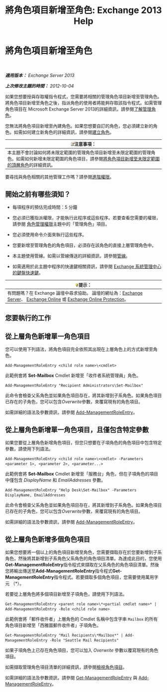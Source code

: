 ﻿---
title: '將角色項目新增至角色: Exchange 2013 Help'
TOCTitle: 將角色項目新增至角色
ms:assetid: 30cd37bc-b3e8-4f39-a8ba-a4c20b1b27b7
ms:mtpsurl: https://technet.microsoft.com/zh-tw/library/Dd335180(v=EXCHG.150)
ms:contentKeyID: 50472797
ms.date: 05/21/2018
mtps_version: v=EXCHG.150
ms.translationtype: MT
---

# 將角色項目新增至角色

 

_**適用版本：** Exchange Server 2013_

_**上次修改主題的時間：** 2012-10-04_

如果您想要授與存取權指令程式，您需要將相關的管理角色項目新增至管理角色。將角色項目新增至角色之後，指派角色的使用者將能夠存取該指令程式。如需管理角色項目在 Microsoft Exchange Server 2013的詳細資訊，請參閱[了解管理角色](understanding-management-roles-exchange-2013-help.md)。

您無法將角色項目新增至內建角色。如果您想要自訂的角色，您必須建立新的角色。如需如何建立新角色的詳細資訊，請參閱[建立角色](create-a-role-exchange-2013-help.md)。

<table>
<thead>
<tr class="header">
<th><img src="images/Bb124558.note(EXCHG.150).gif" title="注意事項" alt="注意事項" />注意事項：</th>
</tr>
</thead>
<tbody>
<tr class="odd">
<td>本主題不會討論如何將未限定範圍的管理角色項目新增至未限定範圍的管理角色。如需如何新增未限定範圍的角色項目，請參閱<a href="add-a-role-entry-to-an-unscoped-top-level-role-exchange-2013-help.md">將角色項目新增至未限定範圍的頂層角色</a>的詳細資訊。</td>
</tr>
</tbody>
</table>


要尋找與角色相關的其他管理工作嗎？請參閱[進階權限](advanced-permissions-exchange-2013-help.md)。

## 開始之前有哪些須知？

  - 每項程序的預估完成時間：5 分鐘

  - 您必須已獲指派權限，才能執行此程序或這些程序。若要查看您需要的權限，請參閱 [角色管理權限](role-management-permissions-exchange-2013-help.md)主題中的「管理角色」項目。

  - 您必須使用命令介面來執行這些程序。

  - 您要新增至管理角色的角色項目，必須存在該角色的直接上層管理角色中。

  - 本主題使用管線。如需以管線傳送的詳細資訊，請參閱[管線](https://technet.microsoft.com/zh-tw/library/aa998260\(v=exchg.150\))。

  - 如需適用於此主題中程序的快速鍵相關資訊，請參閱 [Exchange 系統管理中心的鍵盤快速鍵](keyboard-shortcuts-in-the-exchange-admin-center-exchange-online-protection-help.md)。

<table>
<thead>
<tr class="header">
<th><img src="images/Bb124558.tip(EXCHG.150).gif" title="提示" alt="提示" />提示：</th>
</tr>
</thead>
<tbody>
<tr class="odd">
<td>有問題嗎？在 Exchange 論壇中尋求協助。 論壇的網址為：<a href="https://go.microsoft.com/fwlink/p/?linkid=60612">Exchange Server</a>、 <a href="https://go.microsoft.com/fwlink/p/?linkid=267542">Exchange Online</a> 或 <a href="https://go.microsoft.com/fwlink/p/?linkid=285351">Exchange Online Protection</a>。</td>
</tr>
</tbody>
</table>


## 您要執行的工作

## 從上層角色新增單一角色項目

您可以使用下列語法，將角色項目完全依照其出現在上層角色上的方式新增至角色。

    Add-ManagementRoleEntry <child role name>\<cmdlet>

此範例會將 **Set-Mailbox** Cmdlet 新增至「收件者系統管理員」角色。

    Add-ManagementRoleEntry "Recipient Administrators\Set-Mailbox"

此命令會檢查父系角色並如果角色項目存在，將其新增到子系角色。如果角色項目已存在的子角色，您可以包含*Overwrite*參數，來覆寫現有的角色項目。

如需詳細的語法及參數資訊，請參閱 [Add-ManagementRoleEntry](https://technet.microsoft.com/zh-tw/library/dd351236\(v=exchg.150\))。

## 從上層角色新增單一角色項目，且僅包含特定參數

如果您要從上層角色新增角色項目，但您只想要在子項角色的角色項目中包含特定參數，請使用下列語法。

    Add-ManagementRoleEntry <child role name>\<cmdlet> -Parameters <parameter 1>, <parameter 2>, <parameter...>

此範例會將 **Set-Mailbox** Cmdlet 新增至「服務台」角色，但在子項角色的項目中僅包含 *DisplayName* 和 *EmailAddresses* 參數。

    Add-ManagementRoleEntry "Help Desk\Set-Mailbox" -Parameters DisplayName, EmailAddresses

此命令會檢查父系角色並如果角色項目存在，將其新增到子系角色。如果角色項目已存在的子角色，您可以包含*Overwrite*參數，來覆寫現有的角色項目。

如需詳細的語法及參數資訊，請參閱 [Add-ManagementRoleEntry](https://technet.microsoft.com/zh-tw/library/dd351236\(v=exchg.150\))。

## 從上層角色新增多個角色項目

如果您想要將一個以上的角色項目新增至角色，您需要擷取存在於您要新增到子系角色，然後將其新增到子系角色父系角色的角色項目清單。為達成此目的，您使用**Get-ManagementRoleEntry**指令程式來擷取在父系角色的角色項目清單。然後您將輸出傳送至**Add-ManagementRoleEntry**指令程式**Get-ManagementRoleEntry**指令程式。若要擷取多個角色項目，您需要使用萬用字元 （\*）。

若要從上層角色將多個項目新增至子項角色，請使用下列語法。

    Get-ManagementRoleEntry <parent role name>\*<partial cmdlet name>* | Add-ManagementRoleEntry -Role <child role name>

此範例會將「郵件收件者」上層角色的 Cmdlet 名稱中包含字串 `Mailbox` 的所有角色項目新增至「西雅圖郵件收件者」子項角色。

    Get-ManagementRoleEntry "Mail Recipients\*Mailbox*" | Add-ManagementRoleEntry -Role "Seattle Mail Recipients"

如果子項角色上已存在角色項目，您可以加入 *Overwrite* 參數以覆寫現有的角色項目。

如需擷取管理角色項目清單的詳細資訊，請參閱[檢視角色項目](view-role-entries-exchange-2013-help.md)。

如需詳細的語法及參數資訊，請參閱 [Get-ManagementRoleEntry](https://technet.microsoft.com/zh-tw/library/dd335210\(v=exchg.150\)) 與 [Add-ManagementRoleEntry](https://technet.microsoft.com/zh-tw/library/dd351236\(v=exchg.150\))。


